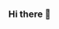 ### Hi there 👋

<!--
**gao111/gao111** is a ✨ _special_ ✨ repository because its `README.md` (this file) appears on your GitHub profile.

Here are some ideas to get you started:

😁😁😁
-->
